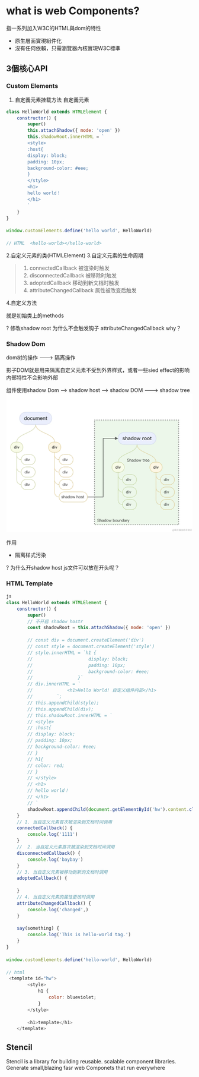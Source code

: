 # what is web Components?

指一系列加入W3C的HTML與dom的特性

- 原生層面實現組件化
- 沒有任何依賴，只需瀏覽器內核實現W3C標準
  
## 3個核心API

### Custom Elements

1. 自定義元素挂载方法
自定義元素

```javascript
class HelloWorld extends HTMLElement {
    constructor() {
        super()
        this.attachShadow({ mode: 'open' })
        this.shadowRoot.innerHTML = `
        <style>
        :host{
        display: block;
        padding: 10px;
        background-color: #eee;
        }
        </style>
        <h1>
        hello world！
        </h1>
        `
    }
}

window.customElements.define('hello world', HelloWorld)

// HTML  <hello-world></hello-world>
```

2.自定义元素的类(HTMLElement)
3.自定义元素的生命周期
>
>1. connectedCallback 被渲染时触发
>2. disconnectedCallback 被移除时触发
>3. adoptedCallback 移动到新文档时触发
>4. attributeChangedCallback 属性被改变后触发

4.自定义方法

就是初始类上的methods

? 修改shadow root 为什么不会触发钩子 attributeChangedCallback why？

### Shadow Dom

dom树的操作 ---> 隔离操作

影子DOM就是用来隔离自定义元素不受到外界样式，或者一些sied effect的影响
内部特性不会影响外部

组件使用shadow Dom --> shadow host --> shadow DOM ---> shadow tree
![shadow host](./images/shadowHoost.png)

作用

- 隔离样式污染

? 为什么开shadow host js文件可以放在开头呢？

### HTML Template

```javascript
js
class HelloWorld extends HTMLElement {
    constructor() {
        super()
        // 不开启 shadow hostr
        const shadowRoot = this.attachShadow({ mode: 'open' })

        // const div = document.createElement('div')
        // const style = document.createElement('style')
        // style.innerHTML = `h1 {
        //                     display: block;
        //                     padding: 10px;
        //                     background-color: #eee;
        //                 }`
        // div.innerHTML = `
        //             <h1>Hello World! 自定义组件内部</h1>
        //         `;
        // this.appendChild(style);
        // this.appendChild(div);
        // this.shadowRoot.innerHTML = `
        // <style>
        // :host{
        // display: block;
        // padding: 10px;
        // background-color: #eee;
        // }
        // h1{
        // color: red;
        // }
        // </style>
        // <h1>
        // hello world！
        // </h1>
        // `
        shadowRoot.appendChild(document.getElementById('hw').content.cloneNode(true));
    }
    // 1. 当自定义元素首次被渲染到文档时间调用
    connectedCallback() {
        console.log('1111')
    }
    //  2. 当自定义元素首次被渲染到文档时间调用
    disconnectedCallback() {
        console.log('baybay')
    }
    // 3. 当自定义元素被移动到新的文档时调用
    adoptedCallback() {

    }
    // 4. 当自定义元素的属性更改时调用
    attributeChangedCallback() {
        console.log('changed',)
    }

    say(something) {
        console.log('This is hello-world tag.')
    }
}

window.customElements.define('hello-world', HelloWorld)

// html
 <template id="hw">
        <style>
            h1 {
                color: blueviolet;
            }
        </style>

        <h1>template</h1>
    </template>
```

## Stencil

Stencil is a library for building reusable. scalable component libraries.
Generate small,blazing fasr web Componets that run everywhere